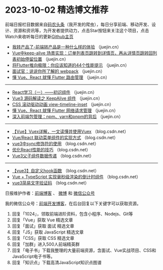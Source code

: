 # 2023-10-02 精选博文推荐

前端日报栏目数据来自[码农头条](http://toutiao.qdkfweb.cn/)（我开发的爬虫），每日分享前端、移动开发、设计、资源和资讯等，为开发者提供动力，点击Star按钮来关注这个项目，点击Watch来收听每日的更新[Github主页](https://github.com/kujian/frontendDaily)
* [我转产品了-前端转产品是一种什么样的体验](https://juejin.cn/post/7283766477802864675) （juejin.cn）
* [Vue中keep-alive 场景实现：订单列表页跳转到详情页，再从详情页跳转回列表初始停留位置](https://juejin.cn/post/7283798844235890723) （juejin.cn）
* [将Flutter推向极限：你应该知道的44个性能提示](https://juejin.cn/post/7283827523002859576) （juejin.cn）
* [面试官：说说你所了解的 webpack](https://juejin.cn/post/7283791013625987084) （juejin.cn）
* [懂 Vue、React 就懂 Flutter 路由管理](https://juejin.cn/post/7283798844235792419) （juejin.cn）

***
* [React学习（一）——初识组件](https://juejin.cn/post/7283766477801472035) （juejin.cn）
* [Vue3 源码解读之 KeepAlive 组件](https://juejin.cn/post/7283791013624922124) （juejin.cn）
* [CSS 滚动驱动动画 view-timeline-inset](https://juejin.cn/post/7283791013626101772) （juejin.cn）
* [懂 Vue、React 就懂 Flutter 网络请求管理](https://juejin.cn/post/7283791013626052620) （juejin.cn）
* [深入前端包管理：npm、yarn和pnpm的背后](https://juejin.cn/post/7283832557502218277) （juejin.cn）

***
* [【Vue】Vuex详解，一文读懂并使用Vuex](https://blog.csdn.net/weixin_74318097/article/details/133412363) （blog.csdn.net）
* [Vue/React 联动菜单组件的实现方式](https://blog.csdn.net/KpeMacos/article/details/133446487) （blog.csdn.net）
* [vue3中sync修饰符的使用](https://blog.csdn.net/weixin_45719444/article/details/133467231) （blog.csdn.net）
* [优化React性能的技巧](https://blog.csdn.net/DzFunction/article/details/133446185) （blog.csdn.net）
* [Vue3父子组件数据传递](https://blog.csdn.net/qq_32907491/article/details/133444907) （blog.csdn.net）

***
* [【vue3】自定义hook函数](https://blog.csdn.net/weixin_49668076/article/details/133467321) （blog.csdn.net）
* [Vue + TypeScript 实现毫秒级渲染的倒计时组件](https://blog.csdn.net/EuForth/article/details/133446422) （blog.csdn.net）
* [vue3简易文字验证码](https://blog.csdn.net/qq_33323469/article/details/133468094) （blog.csdn.net）

日报维护作者：[前端博客](https://qdkfweb.cn/) 、 [微博](http://weibo.com/kujian) 和 [微信公众号](https://open.weixin.qq.com/qr/code?username=caibaojian_com)

我的微信公众号：[前端开发博客](https://open.weixin.qq.com/qr/code?username=caibaojian_com)，在后台回复以下关键字可以获取资源。

1. 回复「1024」，领取前端进阶资料，包含小程序、Nodejs、Git等
2. 回复「Vue」获取 Vue 精选文章
3. 回复「面试」获取 面试 精选文章
4. 回复「JS」获取 JavaScript 精选文章
5. 回复「CSS」获取 CSS 精选文章
6. 回复「加群」进入500人前端精英群
7. 回复「电子书」下载我整理的大量前端资源，含面试、Vue实战项目、CSS和JavaScript电子书等。
8. 回复「知识点」下载高清JavaScript知识点图谱